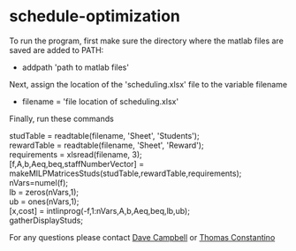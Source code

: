 # schedule-optimization
 To run the program, first make sure the directory where the matlab files are saved are added to PATH:
 - addpath 'path to matlab files'
 
 Next, assign the location of the 'scheduling.xlsx' file to the variable filename
 - filename = 'file location of scheduling.xlsx'
 
 Finally, run these commands
 
studTable = readtable(filename, 'Sheet', 'Students');<br />
rewardTable = readtable(filename, 'Sheet', 'Reward');<br />
requirements = xlsread(filename, 3);<br />
[f,A,b,Aeq,beq,staffNumberVector] = makeMILPMatricesStuds(studTable,rewardTable,requirements);<br />
nVars=numel(f);<br />
lb = zeros(nVars,1);<br />
ub = ones(nVars,1);<br />
[x,cost] = intlinprog(-f,1:nVars,A,b,Aeq,beq,lb,ub);<br />
gatherDisplayStuds;<br />

For any questions please contact [Dave Campbell](mailto:d0camp03@louisville.edu) or [Thomas Constantino](mailto:thomas.constantino@louisville.edu)
